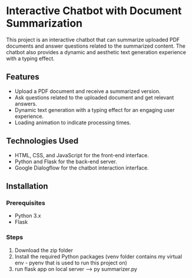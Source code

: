 # Interactive Chatbot with Document Summarization

This project is an interactive chatbot that can summarize uploaded PDF documents and answer questions related to the summarized content. The chatbot also provides a dynamic and aesthetic text generation experience with a typing effect.

## Features

- Upload a PDF document and receive a summarized version.
- Ask questions related to the uploaded document and get relevant answers.
- Dynamic text generation with a typing effect for an engaging user experience.
- Loading animation to indicate processing times.

## Technologies Used

- HTML, CSS, and JavaScript for the front-end interface.
- Python and Flask for the back-end server.
- Google Dialogflow for the chatbot interaction interface.

## Installation

### Prerequisites

- Python 3.x
- Flask

### Steps

1. Download the zip folder
2. Install the required Python packages (venv folder contains my virtual env - pyenv that is used to run this project on)
3. run flask app on local server --> py summarizer.py

